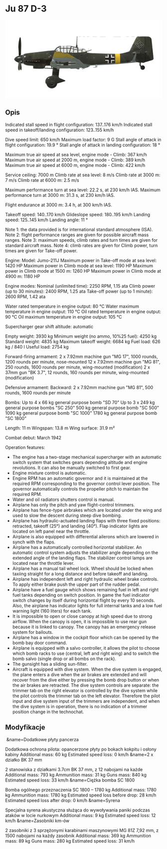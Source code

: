 # Ju 87 D-3

![ju87d3](../images/ju87d3.png)

## Opis

Indicated stall speed in flight configuration: 137..176 km/h
Indicated stall speed in takeoff/landing configuration: 123..155 km/h

Dive speed limit: 650 km/h
Maximum load factor: 9 G
Stall angle of attack in flight configuration: 19.9 °
Stall angle of attack in landing configuration: 18 °

Maximum true air speed at sea level, engine mode - Climb: 367 km/h
Maximum true air speed at 2000 m, engine mode - Climb: 389 km/h
Maximum true air speed at 6000 m, engine mode - Climb: 422 km/h

Service ceiling: 7000 m
Climb rate at sea level: 8 m/s
Climb rate at 3000 m: 7 m/s
Climb rate at 6000 m: 2.5 m/s

Maximum performance turn at sea level: 22.2 s, at 230 km/h IAS.
Maximum performance turn at 3000 m: 31.3 s, at 230 km/h IAS.

Flight endurance at 3000 m: 3.4 h, at 300 km/h IAS.

Takeoff speed: 140..170 km/h
Glideslope speed: 180..195 km/h
Landing speed: 125..145 km/h
Landing angle: 11 °

Note 1: the data provided is for international standard atmosphere (ISA).
Note 2: flight performance ranges are given for possible aircraft mass ranges.
Note 3: maximum speeds, climb rates and turn times are given for standard aircraft mass.
Note 4: climb rates are given for Climb power, turn times are given for Take-off power.

Engine:
Model: Jumo-211J
Maximum power in Take-off mode at sea level: 1420 HP
Maximum power in Climb mode at sea level: 1190 HP
Maximum power in Climb mode at 1500 m: 1260 HP
Maximum power in Climb mode at 4900 m: 1180 HP

Engine modes:
Nominal (unlimited time): 2250 RPM, 1.15 ata
Climb power (up to 30 minutes): 2400 RPM, 1.25 ata
Take-off power (up to 1 minute): 2600 RPM, 1.42 ata

Water rated temperature in engine output: 80 °C
Water maximum temperature in engine output: 110 °C
Oil rated temperature in engine output: 90 °C
Oil maximum temperature in engine output: 105 °C

Supercharger gear shift altitude: automatic 

Empty weight: 3930 kg
Minimum weight (no ammo, 10%25 fuel): 4250 kg
Standard weight: 4835 kg
Maximum takeoff weight: 6684 kg
Fuel load: 626 kg / 840 l
Useful load: 2754 kg

Forward-firing armament:
2 x 7.92mm machine gun "MG 17", 1000 rounds, 1200 rounds per minute, nose-mounted
12 x 7.92mm machine gun "MG 81", 250 rounds, 1600 rounds per minute, wing-mounted (modification)
2 x 37mm gun "BK 3.7", 12 rounds, 160 rounds per minute, wing-mounted (modification)

Defensive armament:
Backward: 2 x 7.92mm machine gun "MG 81", 500 rounds, 1600 rounds per minute

Bombs:
Up to 4 x 66 kg general purpose bomb "SD 70"
Up to 3 x 249 kg general purpose bombs "SC 250"
500 kg general purpose bomb "SC 500"
1090 kg general purpose bomb "SC 1000"
1780 kg general purpose bomb "SC 1800"

Length: 11 m
Wingspan: 13.8 m
Wing surface: 31.9 m²

Combat debut: March 1942

Operation features:
- The engine has a two-stage mechanical supercharger with an automatic switch system that switches gears depending altitude and engine revolutions. It can also be manually switched to first gear.
- Engine mixture control is automatic.
- Engine RPM has an automatic governor and it is maintained at the required RPM corresponding to the governor control lever position. The governor automatically controls the propeller pitch to maintain the required RPM.
- Water and oil radiators shutters control is manual.
- Airplane has only the pitch and yaw flight-control trimmers.
- Airplane has fence-type airbrakes which are located under the wing and used to slow the descent during steep dive bombing.
- Airplane has hydraulic-actuated landing flaps with three fixed positions: retracted, takeoff (25°) and landing (40°). Flap indicator lights are located on left panel near the throttle.
- Airplane is also equipped with differential ailerons which are lowered in synch with the flaps.
- Airplane has a automatically controlled horizontal stabilizer. An automatic control system adjusts the stabilizer angle depending on the extended angle of the landing flaps. The stabilizer control lamps are located near the throttle lever.
- Airplane has a manual tail wheel lock. Wheel should be locked when taxiing straight for a long distance and before takeoff and landing.
- Airplane has independent left and right hydraulic wheel brake controls. To apply either brake push the upper part of the rudder pedal.
- Airplane have a fuel gauge which shows remaining fuel in left and right fuel tanks depending on switch position. In game the fuel indicator switch changes by itself during horizontal flight by every 10 seconds. Also, the airplane has indicator lights for full internal tanks and a low fuel warning light (160 liters) for each tank.
- It is impossible to open or close canopy at high speed due to strong airflow. When the canopy is open, it is impossible to use rear gun because it is linked to canopy. The canopy has an emergency release system for bailouts.
- Airplane has a window in the cockpit floor which can be opened by the bomb bay door command.
- Airplane is equipped with a salvo controller, it allows the pilot to choose which bomb racks to use (central, left and right wing) and to switch the bomb salvo (single drop or all bombs on the rack).
- The gunsight has a sliding sun-filter.
- Aircraft is equipped with dive system. When the dive system is engaged, the plane enters a dive when the air brakes are extended and will recover from the dive either by pressing the bomb drop button or when the air brakes are retracted. The dive system controls are separate: the trimmer tab on the right elevator is controlled by the dive system while the pilot controls the trimmer tab on the left elevator. Therefore the pilot input and dive system input of the trimmers are independent, and when the dive system is in operation, there is no indication of a trimmer position change in the technochat.

## Modyfikacje
﻿
&name=Dodatkowe płyty pancerza

Dodatkowa ochrona pilota: opancerzone płyty po bokach kokpitu i osłony kabiny
Additional mass: 60 kg
Estimated speed loss: 0 km/h﻿
&name=2 x działko BK 37 mm

2 stanowiska z działkami 3.7cm BK 37 mm, z 12 nabojami na każde
Additional mass: 793 kg
Ammunition mass: 31 kg
Guns mass: 840 kg
Estimated speed loss: 33 km/h﻿
&name=Ciężka bomba SC 1800

Bomba ogólnego przeznaczenia SC 1800 – 1780 kg
Additional mass: 1780 kg
Ammunition mass: 1780 kg
Estimated speed loss before drop: 28 km/h
Estimated speed loss after drop: 0 km/h﻿
&name=Syrena

Specjalna syrena akustyczna służąca do wywoływania paniki podczas ataków w locie nurkowym
Additional mass: 9 kg
Estimated speed loss: 12 km/h﻿
&name=Zasobniki km-ów

2 zasobniki z 3 sprzężonymi karabinami maszynowymi MG 81Z 7,92 mm, z 1500 nabojami na każdy zasobnik
Additional mass: 369 kg
Ammunition mass: 89 kg
Guns mass: 280 kg
Estimated speed loss: 31 km/h